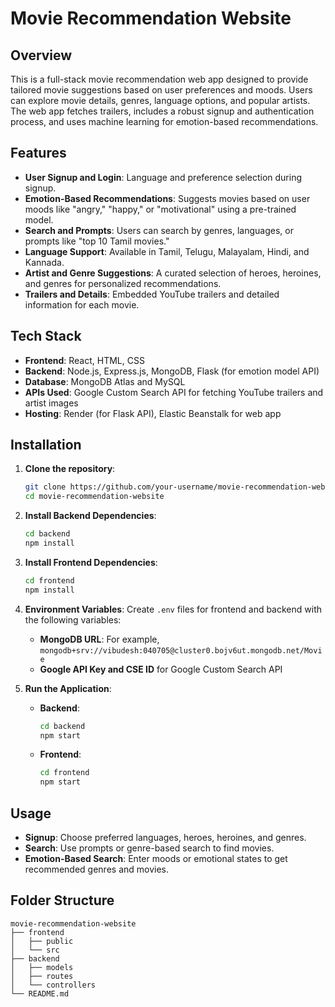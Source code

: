 
# Movie Recommendation Website

## Overview

This is a full-stack movie recommendation web app designed to provide tailored movie suggestions based on user preferences and moods. Users can explore movie details, genres, language options, and popular artists. The web app fetches trailers, includes a robust signup and authentication process, and uses machine learning for emotion-based recommendations.

## Features

- **User Signup and Login**: Language and preference selection during signup.
- **Emotion-Based Recommendations**: Suggests movies based on user moods like "angry," "happy," or "motivational" using a pre-trained model.
- **Search and Prompts**: Users can search by genres, languages, or prompts like "top 10 Tamil movies."
- **Language Support**: Available in Tamil, Telugu, Malayalam, Hindi, and Kannada.
- **Artist and Genre Suggestions**: A curated selection of heroes, heroines, and genres for personalized recommendations.
- **Trailers and Details**: Embedded YouTube trailers and detailed information for each movie.

## Tech Stack

- **Frontend**: React, HTML, CSS
- **Backend**: Node.js, Express.js, MongoDB, Flask (for emotion model API)
- **Database**: MongoDB Atlas and MySQL
- **APIs Used**: Google Custom Search API for fetching YouTube trailers and artist images
- **Hosting**: Render (for Flask API), Elastic Beanstalk for web app

## Installation

1. **Clone the repository**:
   ```bash
   git clone https://github.com/your-username/movie-recommendation-website.git
   cd movie-recommendation-website
   ```

2. **Install Backend Dependencies**:
   ```bash
   cd backend
   npm install
   ```

3. **Install Frontend Dependencies**:
   ```bash
   cd frontend
   npm install
   ```

4. **Environment Variables**: Create `.env` files for frontend and backend with the following variables:
   
   - **MongoDB URL**: For example, `mongodb+srv://vibudesh:040705@cluster0.bojv6ut.mongodb.net/Movie`
   - **Google API Key and CSE ID** for Google Custom Search API

5. **Run the Application**:
   - **Backend**: 
     ```bash
     cd backend
     npm start
     ```
   - **Frontend**:
     ```bash
     cd frontend
     npm start
     ```

## Usage

- **Signup**: Choose preferred languages, heroes, heroines, and genres.
- **Search**: Use prompts or genre-based search to find movies.
- **Emotion-Based Search**: Enter moods or emotional states to get recommended genres and movies.

## Folder Structure

```plaintext
movie-recommendation-website
├── frontend
│   ├── public
│   └── src
├── backend
│   ├── models
│   ├── routes
│   └── controllers
└── README.md
```
